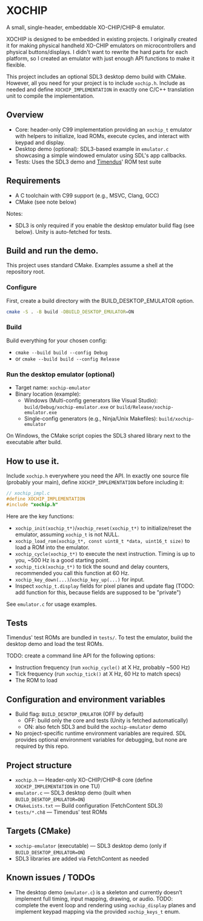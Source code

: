 # XOCHIP

A small, single-header, embeddable XO-CHIP/CHIP-8 emulator.

XOCHIP is designed to be embedded in existing projects. I originally created it for making physical handheld XO-CHIP
emulators on microcontrollers and physical buttons/displays. I didn't want to rewrite the hard parts for each platform,
so I created an emulator with just enough API functions to make it flexible.

This project includes an optional SDL3 desktop demo build with CMake. However, all you need for your project is to
include `xochip.h`. Include as needed and define `XOCHIP_IMPLEMENTATION` in exactly one C/C++ translation unit to
compile the implementation.

## Overview

- Core: header-only C99 implementation providing an `xochip_t` emulator with helpers to initialize, load ROMs, execute
  cycles, and interact with keypad and display.
- Desktop demo (optional): SDL3-based example in `emulator.c` showcasing a simple windowed emulator using SDL's app
  callbacks.
- Tests: Uses the SDL3 demo and [Timendus](https://github.com/Timendus/chip8-test-suite)' ROM test suite

## Requirements

- A C toolchain with C99 support (e.g., MSVC, Clang, GCC)
- CMake (see note below)

Notes:

- SDL3 is only required if you enable the desktop emulator build flag (see below). Unity is auto-fetched for tests.

## Build and run the demo.

This project uses standard CMake. Examples assume a shell at the repository root.

### Configure

First, create a build directory with the BUILD_DESKTOP_EMULATOR option.

```bash
cmake -S . -B build -DBUILD_DESKTOP_EMULATOR=ON
```

### Build

Build everything for your chosen config:

- `cmake --build build --config Debug`
- or `cmake --build build --config Release`

### Run the desktop emulator (optional)

- Target name: `xochip-emulator`
- Binary location (example):
    - Windows (Multi-config generators like Visual Studio): `build/Debug/xochip-emulator.exe` or
      `build/Release/xochip-emulator.exe`
    - Single-config generators (e.g., Ninja/Unix Makefiles): `build/xochip-emulator`

On Windows, the CMake script copies the SDL3 shared library next to the executable after build.

## How to use it.

Include `xochip.h` everywhere you need the API. In exactly one source file (probably your main), define
`XOCHIP_IMPLEMENTATION` before including it:

```c
// xochip_impl.c
#define XOCHIP_IMPLEMENTATION
#include "xochip.h"
```

Here are the key functions:

- `xochip_init(xochip_t*)`/`xochip_reset(xochip_t*)` to initialize/reset the emulator, assuming `xochip_t` is not NULL.
- `xochip_load_rom(xochip_t*, const uint8_t *data, uint16_t size)` to load a ROM into the emulator.
- `xochip_cycle(xochip_t*)` to execute the next instruction. Timing is up to you, ~500 Hz is a good starting point.
- `xochip_tick(xochip_t*)` to tick the sound and delay counters, recommended you call this function at 60 Hz.
- `xochip_key_down(...)`/`xochip_key_up(...)` for input.
- Inspect `xochip_t.display` fields for pixel planes and update flag (TODO: add function for this, because fields are
  supposed to be "private")

See `emulator.c` for usage examples.

## Tests

Timendus' test ROMs are bundled in `tests/`. To test the emulator, build the desktop demo and load the test ROMs.

TODO: create a command line API for the following options:

- Instruction frequency (run `xochip_cycle()` at X Hz, probably ~500 Hz)
- Tick frequency (run `xochip_tick()` at X Hz, 60 Hz to match specs)
- The ROM to load

## Configuration and environment variables

- Build flag: `BUILD_DESKTOP_EMULATOR` (OFF by default)
    - OFF: build only the core and tests (Unity is fetched automatically)
    - ON: also fetch SDL3 and build the `xochip-emulator` demo
- No project-specific runtime environment variables are required. SDL provides optional environment variables for
  debugging, but none are required by this repo.

## Project structure

- `xochip.h` — Header-only XO-CHIP/CHIP-8 core (define `XOCHIP_IMPLEMENTATION` in one TU)
- `emulator.c` — SDL3 desktop demo (built when `BUILD_DESKTOP_EMULATOR=ON`)
- `CMakeLists.txt` — Build configuration (FetchContent SDL3)
- `tests/*.ch8` — Timendus' test ROMs

## Targets (CMake)

- `xochip-emulator` (executable) — SDL3 desktop demo (only if `BUILD_DESKTOP_EMULATOR=ON`)
- SDL3 libraries are added via FetchContent as needed

## Known issues / TODOs

- The desktop demo (`emulator.c`) is a skeleton and currently doesn’t implement full timing, input mapping, drawing, or
  audio. TODO: complete the event loop and rendering using `xochip_display` planes and implement keypad mapping via the
  provided `xochip_keys_t` enum.

